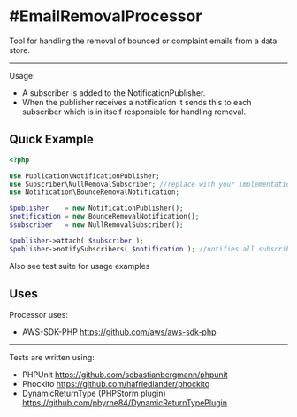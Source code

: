 #EmailRemovalProcessor
=====================

Tool for handling the removal of bounced or complaint emails from a data store.

---

Usage:
- A subscriber is added to the NotificationPublisher.
- When the publisher receives a notification it sends this to each subscriber which is in itself responsible for handling removal.

## Quick Example

```php
<?php

use Publication\NotificationPublisher;
use Subscriber\NullRemovalSubscriber; //replace with your implementation
use Notification\BounceRemovalNotification;

$publisher    = new NotificationPublisher();
$notification = new BounceRemovalNotification();
$subscriber   = new NullRemovalSubscriber();

$publisher->attach( $subscriber );
$publisher->notifySubscribers( $notification ); //notifies all subscribers of a bounce

```

Also see test suite for usage examples

## Uses

Processor uses:
- AWS-SDK-PHP <https://github.com/aws/aws-sdk-php>

---

Tests are written using:

- PHPUnit <https://github.com/sebastianbergmann/phpunit>
- Phockito <https://github.com/hafriedlander/phockito>
- DynamicReturnType (PHPStorm plugin) <https://github.com/pbyrne84/DynamicReturnTypePlugin>
